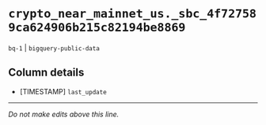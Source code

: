 # `crypto_near_mainnet_us._sbc_4f727589ca624906b215c82194be8869`
`bq-1` | `bigquery-public-data`

## Column details
* [TIMESTAMP] `last_update`

-------------------------------------------------------------------------------
*Do not make edits above this line.*
